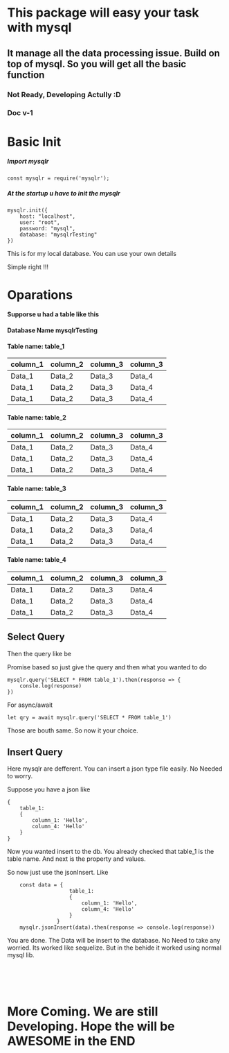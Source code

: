 # This package will easy your task with mysql

## It manage all the data processing issue. Build on top of mysql. So you will get all the basic function

### Not Ready, Developing Actully :D

### Doc v-1

# Basic Init

##### Import mysqlr

```
const mysqlr = require('mysqlr');
```

##### At the startup u have to init the mysqlr

```
mysqlr.init({
    host: "localhost",
    user: "root",
    password: "mysql",
    database: "mysqlrTesting"
})
```

This is for my local database. You can use your own details

Simple right !!!

# Oparations

#### Supporse u had a table like this

#### Database Name mysqlrTesting

#### Table name: table_1

|column_1|column_2|column_3|column_3|
|--------|--------|--------|--------|
|Data_1  |Data_2  |Data_3  |Data_4  |
|Data_1  |Data_2  |Data_3  |Data_4  |
|Data_1  |Data_2  |Data_3  |Data_4  |

#### Table name: table_2

|column_1|column_2|column_3|column_3|
|--------|--------|--------|--------|
|Data_1  |Data_2  |Data_3  |Data_4  |
|Data_1  |Data_2  |Data_3  |Data_4  |
|Data_1  |Data_2  |Data_3  |Data_4  |

#### Table name: table_3

|column_1|column_2|column_3|column_3|
|--------|--------|--------|--------|
|Data_1  |Data_2  |Data_3  |Data_4  |
|Data_1  |Data_2  |Data_3  |Data_4  |
|Data_1  |Data_2  |Data_3  |Data_4  |

#### Table name: table_4

|column_1|column_2|column_3|column_3|
|--------|--------|--------|--------|
|Data_1  |Data_2  |Data_3  |Data_4  |
|Data_1  |Data_2  |Data_3  |Data_4  |
|Data_1  |Data_2  |Data_3  |Data_4  |

## Select Query

Then the query like be

Promise based so just give the query and then what you wanted to do

```
mysqlr.query('SELECT * FROM table_1').then(response => {
    consle.log(response)
})
```

For async/await

```
let qry = await mysqlr.query('SELECT * FROM table_1')
```

Those are bouth same. So now it your choice. 

## Insert Query

Here mysqlr are defferent. You can insert a json type file easily. No Needed to worry.

Suppose you have a json like

```
{
    table_1:
    {
        column_1: 'Hello',
        column_4: 'Hello'
    }
}
```

Now you wanted insert to the db. You already checked that table_1 is the table name. And next is the property and values.

So now just use the jsonInsert. Like

```
    const data = {
                    table_1:
                    {
                        column_1: 'Hello',
                        column_4: 'Hello'
                    }
                }
    mysqlr.jsonInsert(data).then(response => console.log(response))
```

You are done. The Data will be insert to the database. No Need to take any worried. Its worked like sequelize. But in the behide it worked using normal mysql lib.

<br/><br/><br/>

# More Coming. We are still Developing. Hope the will be AWESOME in the END 
